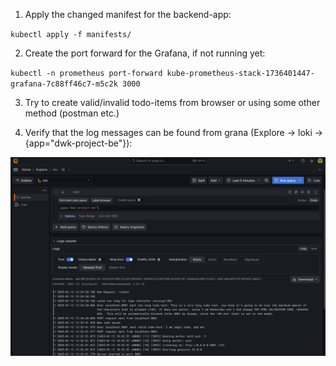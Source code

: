 1. Apply the changed manifest for the backend-app:

`kubectl apply -f manifests/`

2. Create the port forward for the Grafana, if not running yet:

`kubectl -n prometheus port-forward kube-prometheus-stack-1736401447-grafana-7c88ff46c7-m5c2k 3000`

3. Try to create valid/invalid todo-items from browser or using some other method (postman etc.)

4. Verify that the log messages can be found from grana (Explore -> loki -> {app="dwk-project-be"}):

![screenshot](screenshot.png)
